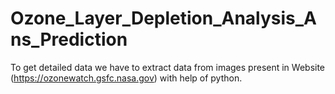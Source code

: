 # Ozone_Layer_Depletion_Analysis_Ans_Prediction
To get detailed data we have to extract data from images present in Website (https://ozonewatch.gsfc.nasa.gov) with help of python.
